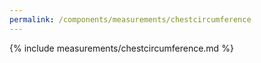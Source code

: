 ```yaml
---
permalink: /components/measurements/chestcircumference
---
```

{% include measurements/chestcircumference.md %}
